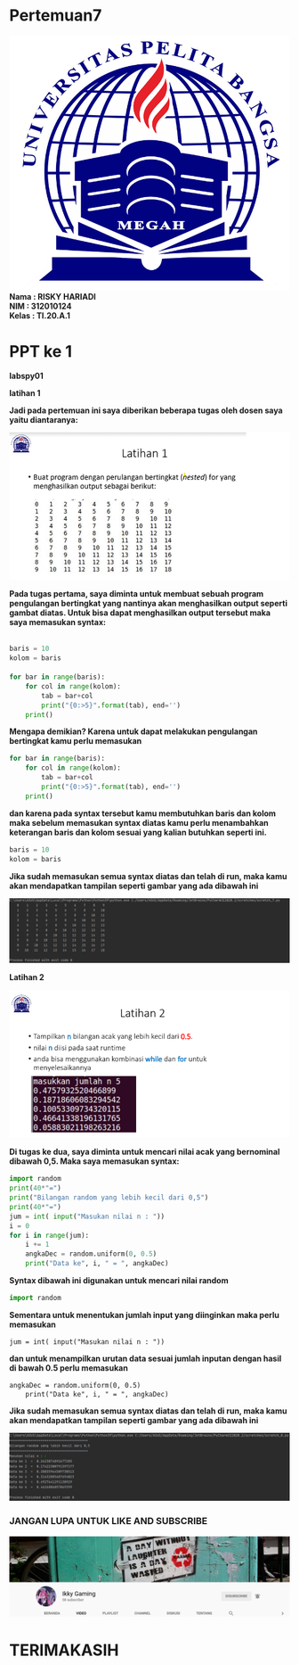 # Pertemuan7
![logo](foto/logo.png)
**Nama  : RISKY HARIADI** <br>
**NIM   : 312010124** <br>
**Kelas : TI.20.A.1** <br>

# PPT ke 1
**labspy01**
 
**latihan 1** <br> 

**Jadi pada pertemuan ini saya diberikan beberapa tugas oleh dosen saya yaitu diantaranya:** <br>

![latihansatu](foto/latihansatu.png)

**Pada tugas pertama, saya diminta untuk membuat sebuah program pengulangan bertingkat yang nantinya akan menghasilkan output seperti gambat diatas. Untuk bisa dapat menghasilkan output tersebut maka saya memasukan syntax:** <br>

``` python

baris = 10 
kolom = baris 

for bar in range(baris):
    for col in range(kolom): 
        tab = bar+col 
        print("{0:>5}".format(tab), end='')
    print()
``` 
**Mengapa demikian? Karena untuk dapat melakukan pengulangan bertingkat kamu perlu memasukan** <br>

``` python
for bar in range(baris):
    for col in range(kolom): 
        tab = bar+col 
        print("{0:>5}".format(tab), end='')
    print()
```
**dan karena pada syntax tersebut kamu membutuhkan baris dan kolom maka sebelum memasukan syntax diatas kamu perlu menambahkan keterangan baris dan kolom sesuai yang kalian butuhkan seperti ini.** <br>
``` python
baris = 10
kolom = baris
```
**Jika sudah memasukan semua syntax diatas dan telah di run, maka kamu akan mendapatkan tampilan seperti gambar yang ada dibawah ini** <br>

![latihanatu](foto/latihanatu.png)

**Latihan 2**

![latihandua](foto/latihandua.png)

**Di tugas ke dua, saya diminta untuk mencari nilai acak yang bernominal dibawah 0,5. Maka saya memasukan syntax:** <br>

``` python
import random
print(40*"=")
print("Bilangan random yang lebih kecil dari 0,5")
print(40*"=")
jum = int( input("Masukan nilai n : "))
i = 0
for i in range(jum):
    i += 1
    angkaDec = random.uniform(0, 0.5)
    print("Data ke", i, " = ", angkaDec)
```

**Syntax dibawah ini digunakan untuk mencari nilai random** <br>
``` python
import random
```
**Sementara untuk menentukan jumlah input yang diinginkan maka perlu memasukan** <br>
```
jum = int( input("Masukan nilai n : "))
```
**dan untuk menampilkan urutan data sesuai jumlah inputan dengan hasil di bawah 0.5 perlu memasukan** <br>
```
angkaDec = random.uniform(0, 0.5)
    print("Data ke", i, " = ", angkaDec)
```
**Jika sudah memasukan semua syntax diatas dan telah di run, maka kamu akan mendapatkan tampilan seperti gambar yang ada dibawah ini** <br>

![latihanduaa](foto/latihanduaa.png)
### JANGAN LUPA UNTUK LIKE AND SUBSCRIBE
![youtube](foto/youtube.png)
# TERIMAKASIH
